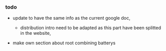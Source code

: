 
### todo

- update to have the same info as the current google doc,
  - distribution intro need to be adapted as this part have
  been splitted in the website,

- make own section about root combining batterys
